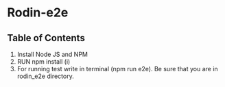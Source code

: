 # Rodin-e2e

## Table of Contents
  1. Install Node JS and NPM
  2. RUN npm install (i)
  3. For running test write in terminal (npm run e2e). 
     Be sure that you are in rodin_e2e directory.